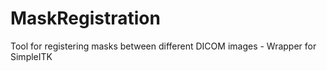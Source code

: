 # MaskRegistration
Tool for registering masks between different DICOM images - Wrapper for SimpleITK
